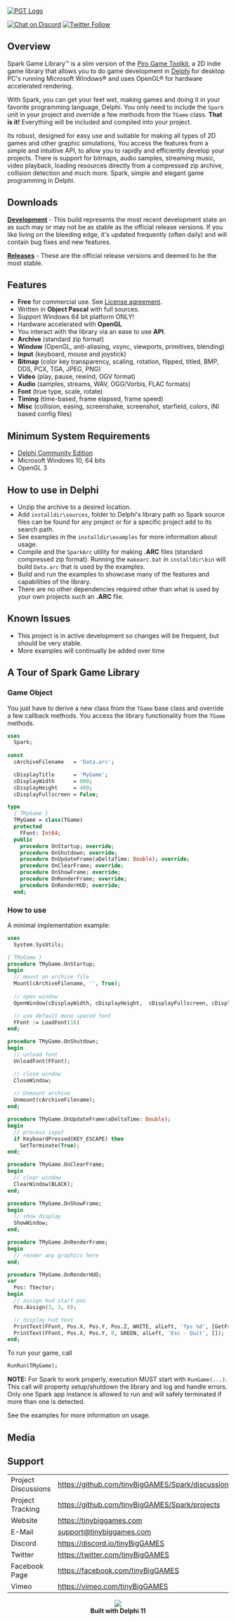 <a href="https://tinybiggames.com" target="_blank">![PGT Logo](media/logo.png)</a>

[![Chat on Discord](https://img.shields.io/discord/754884471324672040.svg?logo=discord)](https://discord.gg/tPWjMwK) [![Twitter Follow](https://img.shields.io/twitter/follow/tinyBigGAMES?style=social)](https://twitter.com/tinyBigGAMES)

## Overview
Spark Game Library&trade; is a slim version of the <a href="https://github.com/tinyBigGAMES/PiroGameToolkit" target="_blank">Piro Game Toolkit</a>, a 2D indie game library that allows you to do game development in <a href="https://www.embarcadero.com/products/delphi" target="_blank">Delphi</a> for desktop PC's running Microsoft Windows® and uses OpenGL® for hardware accelerated rendering.

With Spark, you can get your feet wet, making games and doing it in your favorite programming language, Delphi. You only need to include the `Spark` unit in your project and override a few methods from the `TGame` class. **That is it!** Everything will be included and compiled into your project.

Its robust, designed for easy use and suitable for making all types of 2D games and other graphic simulations, You access the features from a simple and intuitive API, to allow you to rapidly and efficiently develop your projects. There is support for bitmaps, audio samples, streaming music, video playback, loading resources directly from a compressed zip archive, collision detection and much more. Spark, simple and elegant game programming in Delphi. 

## Downloads
<a href="https://github.com/tinyBigGAMES/Spark/archive/refs/heads/main.zip" target="_blank">**Development**</a> - This build represents the most recent development state an as such may or may not be as stable as the official release versions. If you like living on the bleeding edge, it's updated frequently (often daily) and will contain bug fixes and new features.

<a href="https://github.com/tinyBigGAMES/Spark/releases" target="_blank">**Releases**</a> - These are the official release versions and deemed to be the most stable.

## Features
- **Free** for commercial use. See <a href="https://github.com/tinyBigGAMES/Spark/blob/main/LICENSE" target="_blank">License agreement</a>.
- Written in **Object Pascal** with full sources.
- Support Windows 64 bit platform ONLY!
- Hardware accelerated with **OpenGL**
- You interact with the library via an ease to use **API**.
- **Archive** (standard zip format)
- **Window** (OpenGL, anti-aliasing, vsync, viewports, primitives, blending)
- **Input** (keyboard, mouse and joystick)
- **Bitmap** (color key transparency, scaling, rotation, flipped, titled,  BMP, DDS, PCX, TGA, JPEG, PNG)
- **Video** (play, pause, rewind, OGV format)
- **Audio** (samples, streams, WAV, OGG/Vorbis, FLAC formats)
- **Font** (true type, scale, rotate)
- **Timing** (time-based, frame elapsed, frame speed)
- **Misc** (collision, easing, screenshake, screenshot, starfield, colors, INI based config files)

## Minimum System Requirements
- <a href="https://www.embarcadero.com/products/delphi/starter" target="_blank">Delphi Community Edition</a>
- Microsoft Windows 10, 64 bits
- OpenGL 3

## How to use in Delphi
- Unzip the archive to a desired location.
- Add `installdir\sources`, folder to Delphi's library path so Spark source files can be found for any project or for a specific project add to its search path.
- See examples in the `installdir\examples` for more information about usage.
- Compile and the `SparkArc` utility for making **.ARC** files (standard compressed zip format). Running the `makearc.bat` in `installdir\bin` will build `Data.arc` that is used by the examples.
- Build and run the examples to showcase many of the features and capabilities of the library.
- There are no other dependencies required other than what is used by your own projects such an **.ARC** file.

## Known Issues
- This project is in active development so changes will be frequent, but should be very stable. 
- More examples will continually be added over time

## A Tour of Spark Game Library
### Game Object
You just have to derive a new class from the `TGame` base class and override a few callback methods. You access the library functionality from the `TGame` methods.
```pascal
uses
  Spark;
  
const
  cArchiveFilename   = 'Data.arc';

  cDisplayTitle      = 'MyGame';
  cDisplayWidth      = 800;
  cDisplayHeight     = 480;
  cDisplayFullscreen = False;

type
  { TMyGame }
  TMyGame = class(TGame)
  protected
    FFont: Int64;
  public
    procedure OnStartup; override;
    procedure OnShutdown; override;
    procedure OnUpdateFrame(aDeltaTime: Double); override;
    procedure OnClearFrame; override;
    procedure OnShowFrame; override;
    procedure OnRenderFrame; override;
    procedure OnRenderHUD; override;
  end;
```
### How to use
A minimal implementation example:
```pascal
uses
  System.SysUtils;

{ TMyGame }
procedure TMyGame.OnStartup;
begin
  // mount an archive file
  Mount(cArchiveFilename, '', True);  
  
  // open window
  OpenWindow(cDisplayWidth, cDisplayHeight,  cDisplayFullscreen, cDisplayTitle);

  // use default mono spaced font
  FFont := LoadFont(16)
end;

procedure TMyGame.OnShutdown;
begin
  // unload font
  UnloadFont(FFont);

  // close window
  CloseWindow;
  
  // Unmount archive
  Unmount(cArchiveFilename);  
end;

procedure TMyGame.OnUpdateFrame(aDeltaTime: Double);
begin
  // process input
  if KeyboardPressed(KEY_ESCAPE) then
    SetTerminate(True);
end;

procedure TMyGame.OnClearFrame;
begin
  // clear window
  ClearWindow(BLACK);
end;

procedure TMyGame.OnShowFrame;
begin
  // show display
  ShowWindow;
end;

procedure TMyGame.OnRenderFrame;
begin
  // render any graphics here
end;

procedure TMyGame.OnRenderHUD;
var
  Pos: TVector;
begin
  // assign hud start pos
  Pos.Assign(3, 3, 0);

  // display hud text
  PrintText(FFont, Pos.X, Pos.Y, Pos.Z, WHITE, alLeft, 'fps %d', [GetFrameRate]);
  PrintText(FFont, Pos.X, Pos.Y, 0, GREEN, alLeft, 'Esc - Quit', []);
end;
```
To run your game, call
```pascal
RunRun(TMyGame);
```
**NOTE:** For Spark to work properly, execution MUST start with `RunGame(...)`. This call will property setup/shutdown the library and log and handle errors. Only one Spark app instance is allowed to run and will safely terminated if more than one is detected.

See the examples for more information on usage.

## Media


## Support
<table>
<tbody>
	<tr>
		<td>Project Discussions</td>
		<td><a href="https://github.com/tinyBigGAMES/Spark/discussions">https://github.com/tinyBigGAMES/Spark/discussions</a></td>
	</tr>
	<tr>
		<td>Project Tracking</td>
		<td><a href="https://github.com/tinyBigGAMES/Spark/projects">https://github.com/tinyBigGAMES/Spark/projects</a></td>
	</tr>	
	<tr>
		<td>Website</td>
		<td><a href="https://tinybiggames.com">https://tinybiggames.com</a></td>
	</tr>
	<tr>
		<td>E-Mail</td>
		<td><a href="mailto:support@tinybiggames.com">support@tinybiggames.com</a></td>
	</tr>
	<tr>
		<td>Discord</td>
		<td><a href="https://discord.gg/tPWjMwK">https://discord.io/tinyBigGAMES</a></td>
	</tr>
	<tr>
		<td>Twitter</td>
		<td><a href="https://twitter.com/tinyBigGAMES">https://twitter.com/tinyBigGAMES</a></td>
	</tr>
	<tr>
		<td>Facebook Page</td>
		<td><a href="https://facebook.com/tinyBigGAMES">https://facebook.com/tinyBigGAMES</a></td>
	</tr>
	<tr>
		<td>Vimeo</td>
		<td><a href="https://vimeo.com/tinyBigGAMES">https://vimeo.com/tinyBigGAMES</a></td>
	</tr>
</tbody>
</table>

<p align="center">
 <a href="https://www.embarcadero.com/products/delphi" target="_blank"><img src="media/delphi.png"></a><br/>
 <b>Built with Delphi 11</b>
</p>

